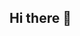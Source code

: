## Hi there 👋

<!--
**ShawnWonder/ShawnWonder** is a ✨ _special_ ✨ repository because its `README.md` (this file) appears on your GitHub profile.

Here are some ideas to get you started:

- 🔭 I’m currently gap year on Bangkok.
- 🌱 I’m currently learning to be FullStack Engineer.
- 😄 Pronouns: 
  To be explorer 🚀
  To be developer 🚀
  To be builder 🚀
  To be creator 🚀

-->
